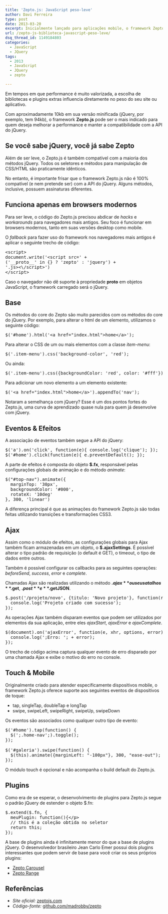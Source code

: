 ```yaml
---
title: 'Zepto.js: JavaScript peso-leve'
author: Davi Ferreira
type: post
date: 2013-03-20
excerpt: Inicialmente lançado para aplicações mobile, o framework Zepto.js começa a ganhar espaço também no desktop graças ao seu peso reduzido e a sua alta compatibilidade com jQuery.
url: /zepto-js-biblioteca-javascript-peso-leve/
dsq_thread_id: 1149184803
categories:
  - JavaScript
  - JQuery
tags:
  - 2013
  - JavaScript
  - JQuery
  - zepto

---
```

Em tempos em que performance é muito valorizada, a escolha de bibliotecas e plugins extras influencia diretamente no peso do seu site ou aplicativo. 

Com aproximadamente 10kb em sua versão minificada (jQuery, por exemplo, tem 94kb), o framework **Zepto.js** pode ser o mais indicado para quem deseja melhorar a performance e manter a compatibilidade com a API do jQuery.

## Se você sabe jQuery, você já sabe Zepto

Além de ser leve, o Zepto.js é também compatível com a maioria dos métodos jQuery. Todos os seletores e métodos para manipulação de CSS/HTML são praticamente idênticos.

No entanto, é importante frisar que o framework Zepto.js não é 100% compatível (e nem pretende ser) com a API do jQuery. Alguns métodos, inclusive, possuem assinaturas diferentes.

## Funciona apenas em browsers modernos

Para ser leve, o código do Zepto.js precisou abdicar de _hacks_ e _workarounds_ para navegadores mais antigos. Seu foco é funcionar em browsers modernos, tanto em suas versões desktop como mobile.

O _fallback_ para fazer uso do framework nos navegadores mais antigos é aplicar o seguinte trecho de código:

<pre class="lang-javascript">&lt;script&gt;
document.write('&lt;script src=' +
('__proto__' in {} ? 'zepto' : 'jquery') +
'.js&gt;&lt;\/script&gt;')
&lt;/script&gt;</pre>

Caso o navegador não dê suporte à propriedade **proto** em objetos JavaScript, o framework carregado será o jQuery.

## Base

Os métodos do core do Zepto são muito parecidos com os métodos do core do jQuery. Por exemplo, para alterar o html de um elemento, utilizamos o seguinte código: 

<pre class="lang-javascript">$('#home').html('&lt;a href="index.html"&gt;home&lt;/a&gt;');</pre>

Para alterar o CSS de um ou mais elementos com a classe _item-menu_:

<pre class="lang-javascript">$('.item-menu').css('background-color', 'red');</pre>

Ou ainda:

<pre class="lang-javascript">$('.item-menu').css({backgroundColor: 'red', color: '#fff'});</pre>

Para adicionar um novo elemento a um elemento existente:

<pre class="lang-javascript">$('&lt;a href="index.html"&gt;home&lt;/a&gt;').appendTo('nav');</pre>

Notaram a semelhança com jQuery? Esse é um dos pontos fortes do Zepto.js, uma curva de aprendizado quase nula para quem já desenvolve com jQuery.

## Eventos & Efeitos

A associação de eventos também segue a API do jQuery:

<pre class="lang-javascript">$('a').on('click', function(e){ console.log('clique'); });
$('#home').click(function(e){ e.preventDefault(); });</pre>

A parte de efeitos é composta do objeto **$.fx**, responsável pelas configurações globais de animação e do método _animate_:

<pre class="lang-javascript">$("#top-nav").animate({
  marginTop: '30px',
  backgroundColor: '#000',
  rotateX: '10deg'
}, 300, 'linear')</pre>

A diferença principal é que as animações do framework Zepto.js são todas feitas utilizando transições e transformações CSS3.

## Ajax

Assim como o módulo de efeitos, as configurações globais para Ajax também ficam armazenadas em um objeto, o **$.ajaxSettings**. É possível alterar o tipo padrão de requisição (o default é GET), o timeout, o tipo de dados entre outros.

Também é possível configurar os callbacks para as seguintes operações: _beforeSend_, _success_, _error_ e _complete_.

Chamadas Ajax são realizadas utilizando o método **$.ajax** ou seus atalhos **$.get**, **$.post** e **$.getJSON**.

<pre class="lang-javascript">$.post('/projeto/novo', {titulo: 'Novo projeto'}, function(response){
  console.log('Projeto criado com sucesso');
});</pre>

As operações Ajax também disparam eventos que podem ser utilizados por elementos da sua aplicação, entre eles _ajaxStart_, _ajaxError_ e _ajaxComplete_.

<pre class="lang-javascript">$(document).on('ajaxError', function(e, xhr, options, error){
  console.log(';Erro: '; + error);
});</pre>

O trecho de código acima captura qualquer evento de erro disparado por uma chamada Ajax e exibe o motivo do erro no console.

## Touch & Mobile

Originalmente criado para atender especificamente dispositivos mobile, o framework Zepto.js oferece suporte aos seguintes eventos de dispositivos de toque:

  * tap, singleTap, doubleTap e longTap 
  * swipe, swipeLeft, swipeRight, swipeUp, swipeDown 

Os eventos são associados como qualquer outro tipo de evento:

<pre class="lang-javascript">$('#home').tap(function() {
  $(';.home-nav';).toggle();
});

$('#galeria').swipe(function() {
  $(this).animate({marginLeft: "-100px"}, 300, "ease-out");
});</pre>

O módulo touch é opcional e não acompanha o build default do Zepto.js.

## Plugins

Como era de se esperar, o desenvolvimento de plugins para Zepto.js segue o padrão jQuery de estender o objeto $.fn:

<pre class="lang-javascript">$.extend($.fn, {
  meuPlugin: function(){&lt;/p>
  // this é a coleção obtida no seletor
  return this;
});</pre>

A base de plugins ainda é infinitamente menor do que a base de plugins jQuery. O desenvolvedor brasileiro Jean Carlo Emer possui dois plugins interessantes que podem servir de base para você criar os seus próprios plugins:

  * [Zepto Carousel][1] 
  * [Zepto Range][2] 

## Referências

  * _Site oficial:_ [zeptojs.com][3]
  * _Código-fonte:_ [github.com/madrobby/zepto][4]

 [1]: http://jcemer.com/zepto-carousel/
 [2]: http://jcemer.com/zepto-range/
 [3]: http://zeptojs.com/
 [4]: https://github.com/madrobby/zepto
